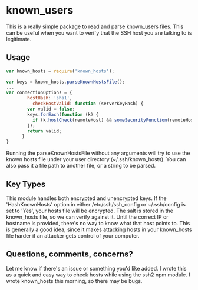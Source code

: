 # known_users
This is a really simple package to read and parse known_users files. This can be useful when you want to verify that the SSH host you are talking to is legitimate.

## Usage
```js
var known_hosts = require('known_hosts');

var keys = known_hosts.parseKnownHostsFile();
...
var connectionOptions = {
	    hostHash: 'sha1',
		  checkHostValid: function (serverKeyHash) {
        var valid = false;
        keys.forEach(function (k) {
          if (k.hostCheck(remoteHost) && someSecurityFunction(remoteHost, serverKeyHash)) valid = true;
        });
        return valid;
      }
}

```
Running the parseKnownHostsFile without any arguments will try to use the known hosts file under your user directory (~/.ssh/known_hosts). You can also pass it a file path to another file, or a string to be parsed.

## Key Types

This module handles both encrypted and unencrypted keys. If the 'HashKnownHosts' option in either /etc/ssh/ssh_config or ~/.ssh/config is set to 'Yes', your hosts file will be encrypted. The salt is stored in the known_hosts file, so we can verify against it. Until the correct IP or hostname is provided, there's no way to know what that host points to. This is generally a good idea, since it makes attacking hosts in your known_hosts file harder if an attacker gets control of your computer.

## Questions, comments, concerns?
Let me know if there's an issue or something you'd like added. I wrote this as a quick and easy way to check hosts while using the ssh2 npm module. I wrote known_hosts this morning, so there may be bugs.
